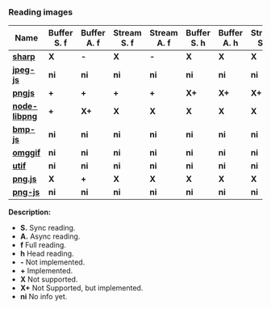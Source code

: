 ### Reading images

| **Name** | **Buffer S. f** | **Buffer A. f** | **Stream S. f** | **Stream A. f** | **Buffer S. h** | **Buffer A. h** | **Stream S. h** | **Stream A. h** |
| --- | --- | --- | --- | --- | --- | --- | --- | --- |
| [**sharp**](https://github.com/lovell/sharp) | **X** | **-** | **X** | **-** | **X** | **X** | **X** | **X** |
| [**jpeg-js**](https://github.com/eugeneware/jpeg-js) | **ni** | **ni** | **ni** | **ni** | **ni** | **ni** | **ni** | **ni** |
| [**pngjs**](https://github.com/lukeapage/pngjs) | **+** | **+** | **+** | **+** | **X+** | **X+** | **X+** | **X+** |
| [**node-libpng**](https://github.com/Prior99/node-libpng) | **+** | **X+** | **X** | **X** | **X** | **X** | **X** | **X** |
| [**bmp-js**](https://github.com/shaozilee/bmp-js) | **ni** | **ni** | **ni** | **ni** | **ni** | **ni** | **ni** | **ni** |
| [**omggif**](https://github.com/deanm/omggif) | **ni** | **ni** | **ni** | **ni** | **ni** | **ni** | **ni** | **ni** |
| [**utif**](https://github.com/photopea/UTIF.js) | **ni** | **ni** | **ni** | **ni** | **ni** | **ni** | **ni** | **ni** |
| [**png.js**](https://github.com/arian/pngjs) | **X** | **+** | **X** | **X** | **X** | **X** | **X** | **X** |
| [**png-js**](https://github.com/foliojs/png.js) | **ni** | **ni** | **ni** | **ni** | **ni** | **ni** | **ni** | **ni** |

**Description:**
* **S.** Sync reading.
* **A.** Async reading.
* **f** Full reading.
* **h** Head reading.
* **-** Not implemented.
* **+** Implemented.
* **X** Not supported.
* **X+** Not Supported, but implemented.
* **ni** No info yet.